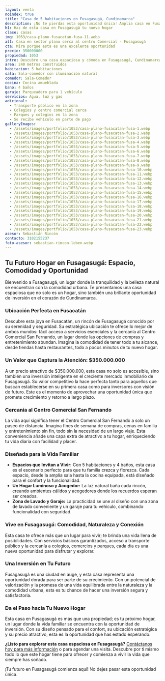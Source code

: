 ```yaml
---
layout: venta
noindex: true
title: "Casa de 5 habitaciones en Fusagasugá, Cundinamarca"
description: ¡No te pierdas esta oportunidad única! Amplia casa en Fusacatán con todos los servicios y comodidades cercanas. ¡Programa tu visita ahora!
h1: Haz de esta casa en Fusagasugá tu nuevo hogar
clase: casas
img: 1053/casa-plano-fusacatan-fusa-11.webp
alt: Casa en sector plano cerca al centro Comercial - Fusagasugá
cta: Mira porque esta es una excelente oportunidad
precio: 350000000
propiedad: 1053
intro: Descubre una casa espaciosa y cómoda en Fusagasugá, Cundinamarca, ideal para disfrutar de la vida en familia.
area: 240 metros construidos 
habitacion: 5 habitaciones 
sala: Sala-comedor con iluminación natural 
comedor: Sala-Comedor
cocina: Cocina amueblada
bano: 4 baños  
garaje: Parqueadero para 1 vehículo 
servicios: Agua, luz y gas 
adicional:
  - Transporte público en la zona
  - Colegios y centro comercial cerca
  - Parques y colegios en la zona
  - Se recibe vehículo en parte de pago
galleryImages:
  - /assets/images/portfolio/1053/casa-plano-fusacatan-fusa-1.webp
  - /assets/images/portfolio/1053/casa-plano-fusacatan-fusa-2.webp
  - /assets/images/portfolio/1053/casa-plano-fusacatan-fusa-3.webp
  - /assets/images/portfolio/1053/casa-plano-fusacatan-fusa-4.webp
  - /assets/images/portfolio/1053/casa-plano-fusacatan-fusa-5.webp
  - /assets/images/portfolio/1053/casa-plano-fusacatan-fusa-6.webp
  - /assets/images/portfolio/1053/casa-plano-fusacatan-fusa-7.webp
  - /assets/images/portfolio/1053/casa-plano-fusacatan-fusa-8.webp
  - /assets/images/portfolio/1053/casa-plano-fusacatan-fusa-9.webp
  - /assets/images/portfolio/1053/casa-plano-fusacatan-fusa-10.webp
  - /assets/images/portfolio/1053/casa-plano-fusacatan-fusa-11.webp
  - /assets/images/portfolio/1053/casa-plano-fusacatan-fusa-12.webp
  - /assets/images/portfolio/1053/casa-plano-fusacatan-fusa-13.webp
  - /assets/images/portfolio/1053/casa-plano-fusacatan-fusa-14.webp
  - /assets/images/portfolio/1053/casa-plano-fusacatan-fusa-15.webp
  - /assets/images/portfolio/1053/casa-plano-fusacatan-fusa-16.webp
  - /assets/images/portfolio/1053/casa-plano-fusacatan-fusa-17.webp
  - /assets/images/portfolio/1053/casa-plano-fusacatan-fusa-18.webp
  - /assets/images/portfolio/1053/casa-plano-fusacatan-fusa-19.webp
  - /assets/images/portfolio/1053/casa-plano-fusacatan-fusa-20.webp
  - /assets/images/portfolio/1053/casa-plano-fusacatan-fusa-21.webp
  - /assets/images/portfolio/1053/casa-plano-fusacatan-fusa-22.webp
  - /assets/images/portfolio/1053/casa-plano-fusacatan-fusa-23.webp
asesor: Sebastián Rincón
contacto: 3102155237
foto-asesor: sebastian-rincon-leben.webp
---
```

## Tu Futuro Hogar en Fusagasugá: Espacio, Comodidad y Oportunidad

Bienvenido a Fusagasugá, un lugar donde la tranquilidad y la belleza natural se encuentran con la comodidad urbana. Te presentamos una casa espaciosa que no solo es un hogar, sino también una brillante oportunidad de inversión en el corazón de Cundinamarca.

### Ubicación Perfecta en Fusacatán

Descubre esta joya en Fusacatán, un rincón de Fusagasugá conocido por su serenidad y seguridad. Su estratégica ubicación te ofrece lo mejor de ambos mundos: fácil acceso a servicios esenciales y la cercanía al Centro Comercial San Fernando, un lugar donde las opciones de compras y entretenimiento abundan. Imagina la comodidad de tener todo a tu alcance, desde tiendas hasta restaurantes, todo a pocos minutos de tu nuevo hogar.

### Un Valor que Captura la Atención: $350.000.000

A un precio atractivo de $350.000.000, esta casa no solo es accesible, sino también una inversión inteligente en el creciente mercado inmobiliario de Fusagasugá. Su valor competitivo la hace perfecta tanto para aquellos que buscan establecerse en su primera casa como para inversores con visión de futuro. Este es el momento de aprovechar una oportunidad única que promete crecimiento y retorno a largo plazo.

### Cercanía al Centro Comercial San Fernando

La vida aquí significa tener el Centro Comercial San Fernando a solo un paseo de distancia. Imagina fines de semana de compras, cenas en familia y entretenimiento sin fin, todo sin la necesidad de un largo viaje. Esta conveniencia añade una capa extra de atractivo a tu hogar, enriqueciendo tu vida diaria con facilidad y placer.

### Diseñada para la Vida Familiar

- **Espacios que Invitan a Vivir:** Con 5 habitaciones y 4 baños, esta casa es el escenario perfecto para que tu familia crezca y florezca. Cada espacio, desde la amplia sala hasta la cocina equipada, está diseñado para el confort y la funcionalidad.
- **Un Hogar Luminoso y Acogedor:** La luz natural baña cada rincón, creando ambientes cálidos y acogedores donde los recuerdos esperan ser creados.
- **Zona de Lavado y Garaje:** La practicidad se une al diseño con una zona de lavado conveniente y un garaje para tu vehículo, combinando funcionalidad con seguridad.

### Vive en Fusagasugá: Comodidad, Naturaleza y Conexión

Esta casa te ofrece más que un lugar para vivir; te brinda una vida llena de posibilidades. Con servicios básicos garantizados, acceso a transporte público y la cercanía a colegios, comercios y parques, cada día es una nueva oportunidad para disfrutar y explorar.

### Una Inversión en Tu Futuro

Fusagasugá es una ciudad en auge, y esta casa representa una oportunidad dorada para ser parte de su crecimiento. Con un potencial de valorización y la promesa de una vida equilibrada entre la naturaleza y la comodidad urbana, esta es tu chance de hacer una inversión segura y satisfactoria.

### Da el Paso hacia Tu Nuevo Hogar

Esta casa en Fusagasugá es más que una propiedad; es tu próximo hogar, un lugar donde la vida familiar se encuentra con la oportunidad de inversión. Con su diseño pensado para el confort, su ubicación estratégica y su precio atractivo, esta es la oportunidad que has estado esperando.

**¿Listo para explorar esta casa espaciosa en Fusagasugá?** [Contáctanos hoy para más información](#asesor) o para agendar una visita. Descubre por ti mismo todo lo que este hogar tiene para ofrecer y comienza a vivir la vida que siempre has soñado.

¡Tu futuro en Fusagasugá comienza aquí! No dejes pasar esta oportunidad única.